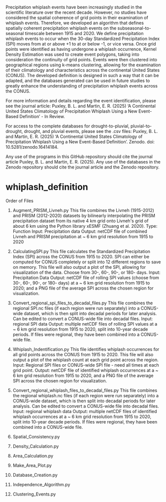 Precipitation whiplash events have been increasingly studied in the scientific literature over the recent decade. However, no studies have considered the spatial coherence of grid points in their examination of whiplash events. Therefore, we developed an algorithm that defines spatially coherent precipitation whiplash events on the subseasonal-to-seasonal timescale between 1915 and 2020. We define precipitation whiplash events to occur when the 30-day Standardized Precipitation Index (SPI) moves from at or above +1 to at or below -1, or vice versa. Once grid points were identified as having undergone a whiplash occurrence, Kernel Density Estimation was used to create event polygons, taking into consideration the continuity of grid points. Events were then clustered into geographical regions using k-means clustering, allowing for the examination of their climatology and characteristics across the continental United States (CONUS). The developed definition is designed in such a way that it can be adapted, and the databases generated can be used in future studies to greatly enhance the understanding of precipitation whiplash events across the CONUS.

For more information and details regarding the event identification, please see the journal article:  Puxley, B. L. and Martin, E. R. (2025) ‘A Continental United States Climatology of Precipitation Whiplash Using a New Event-Based Definition’ - In Review.

For access to the complete databases for drought-to-pluvial, pluvial-to-drought, drought, and pluvial events, please see the .csv files: Puxley, B. L. and Martin, E. R. (2025) ‘A Continental United States Climatology of Precipitation Whiplash Using a New Event-Based Definition’. Zenodo. doi: 10.5281/zenodo.16414184.

Any use of the programs in this GitHub repository should cite the journal article Puxley, B. L. and Martin, E. R. (2025). Any use of the databases in the Zenodo repository should cite the journal article and the Zenodo repository.

# whiplash_definition

Order of Files
1. Augment_PRISM_Livneh.py
		This file combines the Livneh (1915-2012) and PRISM (2012-2020) datasets by bilinearly interpolating the PRISM precipitation dataset from its native 4 km grid onto Livneh's grid of about 6 km using the Python library xESMF (Zhuang et al. 2020).
		Type: Function
		Input: Precipitation data
		Output: netCDF file of combined Livneh and PRISM precipitation at ~ 6 km grid resolution from 1915 to 2020

2. CalculatingSPI.py
 		This file calculates the Standardized Precipitation Index (SPI) across the CONUS from 1915 to 2020. SPI can either be computed for CONUS completely or split into 12 different regions to save on memory. This file will also output a plot of the SPI, allowing for visualization of the data. Choose from 30-, 60-, 90-, or 180- days.
   		Input: Precipitation Data
		Output: netCDF file of rolling SPI values (choose from 30-, 60-, 90-, or 180- days) at a ~ 6 km grid resolution from 1915 to 2020; and a PNG file of the average SPI across the chosen region for visualization.

3. Convert_regional_spi_files_to_decadal_files.py
   		This file combines the regional SPI.nc files (if each region were run separately) into a CONUS-wide dataset, which is then split into decadal periods for later analysis. Can be edited to convert a CONUS-wide file into decadal files.
   		Input: regional SPI data
		Output: multiple netCDF files of rolling SPI values at a ~ 6 km grid resolution from 1915 to 2020, split into 10-year decade periods. If files were regional, they have been combined into a CONUS-wide file.
  
4. Whiplash_Indentification.py
		This file identifies whiplash occurrences for all grid points across the CONUS from 1915 to 2020. This file will also output a plot of the whiplash count at each grid point across the region.
		Input: Regional SPI files or CONUS-wide SPI file - need all times at each grid point.
		Output: netCDF file of identified whiplash occurrences at a ~ 6 km grid resolution from 1915 to 2020, and a PNG file of the average SPI across the chosen region for visualization.

5. Convert_regional_whiplash_files_to_decadal_files.py
   		This file combines the regional whiplash.nc files (if each region were run separately) into a CONUS-wide dataset, which is then split into decadal periods for later analysis. Can be edited to convert a CONUS-wide file into decadal files.
   		Input: regional whiplash data
		Output: multiple netCDF files of identified whiplash occurrences at a ~ 6 km grid resolution from 1915 to 2020, split into 10-year decade periods. If files were regional, they have been combined into a CONUS-wide file.

7. Spatial_Consistency.py
8. Density_Calculation.py
9. Area_Calculation.py
10. Make_Area_Plot.py
11. Database_Creation.py
12. Independence_Algorithm.py
13. Clustering_Events.py
     
